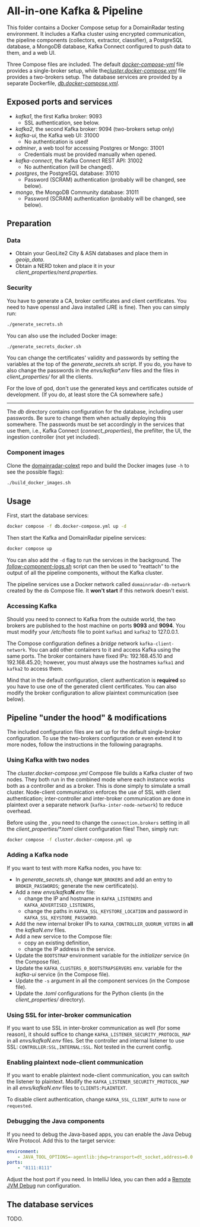 # All-in-one Kafka & Pipeline

This folder contains a Docker Compose setup for a DomainRadar testing environment. It includes a Kafka cluster using encrypted communication, the pipeline components (collectors, extractor, classifier), a PostgreSQL database, a MongoDB database, Kafka Connect configured to push data to them, and a web UI.

Three Compose files are included. The default [*docker-compose-yml*](./docker-compose.yml) file provides a single-broker setup, while the[*cluster.docker-compose.yml*](./cluster.docker-compose.yml) file provides a two-brokers setup. The database services are provided by a separate Dockerfile, [*db.docker-compose.yml*](./db.docker-compose.yml).

## Exposed ports and services

- _kafka1_, the first Kafka broker: 9093
    - SSL authentication, see below.
- _kafka2_, the second Kafka broker: 9094 (two-brokers setup only)
- _kafka-ui_, the Kafka web UI: 31000
    - No authentication is used!
- _adminer_, a web tool for accessing Postgres or Mongo: 31001
    - Credentials must be provided manually when opened.
- _kafka-connect_, the Kafka Connect REST API: 31002
    - No authentication (will be changed).
- _postgres_, the PostgreSQL database: 31010
    - Password (SCRAM) authentication (probably will be changed, see below).
- _mongo_, the MongoDB Community database: 31011
    - Password (SCRAM) authentication (probably will be changed, see below).

## Preparation

### Data

- Obtain your GeoLite2 City & ASN databases and place them in *geoip\_data*.
- Obtain a NERD token and place it in your *client\_properties/nerd.properties*.

### Security

You have to generate a CA, broker certificates and client certificates. You need to have openssl and Java installed (JRE is fine). Then you can simply run:

```bash
./generate_secrets.sh
``` 

You can also use the included Docker image:

```bash
./generate_secrets_docker.sh
```

You can change the certificates' validity and passwords by setting the variables at the top of the *generate_secrets.sh* script. If you do, you have to also change the passwords in the _envs/kafka\*.env_ files and the files in _client\_properties/_ for all the clients.

For the love of god, don't use the generated keys and certificates outside of development. (If you do, at least store the CA somewhere safe.)

---

The _db_ directory contains configuration for the database, including user passwords. Be sure to change them when actually deploying this somewhere. The passwords must be set accordingly in the services that use them, i.e., Kafka Connect (*connect_properties*), the prefilter, the UI, the ingestion controller (not yet included).

### Component images

Clone the [domainradar-colext](https://github.com/nesfit/domainradar-colext/) repo and build the Docker images (use `-h` to see the possible flags):

```bash
./build_docker_images.sh
```

## Usage

First, start the database services:

```bash
docker compose -f db.docker-compose.yml up -d
```

Then start the Kafka and DomainRadar pipeline services:

```bash
docker compose up
```

You can also add the `-d` flag to run the services in the background. The [*follow-component-logs.sh*](./follow-component-logs.sh) script can then be used to “reattach” to the output of all the pipeline components, without the Kafka cluster.

The pipeline services use a Docker network called `domainradar-db-network` created by the `db` Compose file. It **won't start** if this network doesn't exist.

### Accessing Kafka

Should you need to connect to Kafka from the outside world, the two brokers are published to the host machine on ports **9093** and **9094**. You must modify your */etc/hosts* file to point `kafka1` and `kafka2` to 127.0.0.1.

The Compose configuration defines a *bridge* network `kafka-client-network`. You can add other containers to it and access Kafka using the same ports. The broker containers have fixed IPs: 192.168.45.10 and 192.168.45.20; however, you must always use the hostnames `kafka1` and `kafka2` to access them.

Mind that in the default configuration, client authentication is **required** so you have to use one of the generated client certificates. You can also modify the broker configuration to allow plaintext communication (see below).

## Pipeline "under the hood" & modifications

The included configuration files are set up for the default single-broker configuration. To use the two-brokers configuration or even extend it to more nodes, follow the instructions in the following paragraphs.

### Using Kafka with two nodes

The *cluster.docker-compose.yml* Compose file builds a Kafka cluster of two nodes. They both run in the combined mode where each instance works both as a controller and as a broker. This is done simply to simulate a small cluster. Node-client communication enforces the use of SSL with client authentication; inter-controller and inter-broker communication are done in plaintext over a separate network (`kafka-inter-node-network`) to reduce overhead.

Before using the , you need to change the `connection.brokers` setting in all the *client\_properties/\*.toml* client configuration files! Then, simply run:

```bash
docker compose -f cluster.docker-compose.yml up
```

### Adding a Kafka node

If you want to test with more Kafka nodes, you have to:
- In *generate_secrets.sh*, change `NUM_BROKERS` and add an entry to `BROKER_PASSWORDS`; generate the new certificate(s).
- Add a new _envs/kafka**N**.env_ file:
    - change the IP and hostname in `KAFKA_LISTENERS` and `KAFKA_ADVERTISED_LISTENERS`,
    - change the paths in `KAFKA_SSL_KEYSTORE_LOCATION` and password in `KAFKA_SSL_KEYSTORE_PASSWORD`.
- Add the new internal broker IPs to `KAFKA_CONTROLLER_QUORUM_VOTERS` in **all** the *kafkaN.env* files.
- Add a new service to the Compose file:
    - copy an existing definition,
    - change the IP address in the service.
- Update the `BOOTSTRAP` environment variable for the _initializer_ service (in the Compose file).
- Update the `KAFKA_CLUSTERS_0_BOOTSTRAPSERVERS` env. variable for the _kafka-ui_ service (in the Compose file).
- Update the `-s` argument in all the component services (in the Compose file).
- Update the *.toml* configurations for the Python clients (in the *client\_properties/* directory).

### Using SSL for inter-broker communication

If you want to use SSL in inter-broker communication as well (for some reason), it should suffice to change `KAFKA_LISTENER_SECURITY_PROTOCOL_MAP` in all *envs/kafkaN.env* files. Set the controller and internal listener to use SSL: `CONTROLLER:SSL,INTERNAL:SSL`. Not tested in the current config.

### Enabling plaintext node-client communication

If you want to enable plaintext node-client communication, you can switch the listener to plaintext. Modify the `KAFKA_LISTENER_SECURITY_PROTOCOL_MAP` in all *envs/kafkaN.env* files to `CLIENTS:PLAINTEXT`.

To disable client authentication, change `KAFKA_SSL_CLIENT_AUTH` to `none` or `requested`.

### Debugging the Java components

If you need to debug the Java-based apps, you can enable the Java Debug Wire Protocol. Add this to the target service:

```yaml
environment:
    - JAVA_TOOL_OPTIONS=-agentlib:jdwp=transport=dt_socket,address=0.0.0.0:8111,server=y,suspend=n
ports:
    - "8111:8111"
```

Adjust the host port if you need. In IntelliJ Idea, you can then add a [Remote JVM Debug](https://www.jetbrains.com/help/idea/tutorial-remote-debug.html#create-run-configurations) run configuration.

## The database services

TODO.
